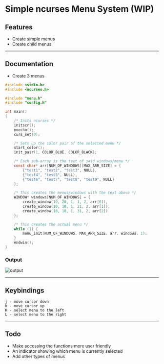 # Simple ncurses Menu System (WIP)

## Features
- Create simple menus 
- Create child menus 

---

## Documentation
- Create 3 menus

```c
#include <stdio.h>
#include <ncurses.h>

#include "menu.h"
#include "config.h"

int main()
{
    /* Inits ncurses */
    initscr();
    noecho();
    curs_set(0);

    /* Sets up the color pair of the selected menu */
    start_color();
    init_pair(1, COLOR_BLUE, COLOR_BLACK);

    /* Each sub-array is the text of said windows/menu */
    const char* arr[NUM_OF_WINDOWS][MAX_ARR_SIZE] = {
        {"test1", "test2", "test3", NULL},
        {"test4", "test5", NULL},
        {"test6", "test7", "test8", "test9", NULL}
    };

    /* This creates the menus/windows with the text above */
    WINDOW* windows[NUM_OF_WINDOWS] = {
        create_window(10, 20, 1, 1, 2, arr[0]),
        create_window(10, 10, 1, 21, 2, arr[1]),
        create_window(10, 10, 1, 31, 2, arr[2])
    };

    /* This creates the actual menu */
    while (1) {
        menu_init(NUM_OF_WINDOWS, MAX_ARR_SIZE, arr, windows, 1);
    }
    endwin();
}
```
### Output
![output](http://0x0.st/oHIF.png)

---

## Keybindings
```
j - move cursor down
k - move cursor up
H - select menu to the left
L - select menu to the right
```

---

## Todo
- Make accessing the functions more user friendly
- An indicator showing which menu is currently selected
- Add other types of menus
